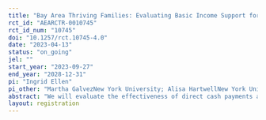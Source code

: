 ```yaml
---
title: "Bay Area Thriving Families: Evaluating Basic Income Support for Families Exiting Homelessness"
rct_id: "AEARCTR-0010745"
rct_id_num: "10745"
doi: "10.1257/rct.10745-4.0"
date: "2023-04-13"
status: "on_going"
jel: ""
start_year: "2023-09-27"
end_year: "2028-12-31"
pi: "Ingrid Ellen"
pi_other: "Martha GalvezNew York University; Alisa HartwellNew York University; James ReisingerNew York University"
abstract: "We will evaluate the effectiveness of direct cash payments as a supplement to rapid rehousing services for preventing homelessness and aiding the transition to longer-term housing stability. Working with two Bay Area providers of rapid rehousing, we will recruit between 400 and 450 families with children experiencing homelessness. All will receive housing search assistance, case management, and a short-term rental subsidy for up to 24 months. Half will be randomly selected to receive a monthly cash payment of \$1000 for 12 months after they complete 18 months in rapid rehousing. These payments will extend beyond the end of rapid rehousing services, easing the transition away from rental subsidies. Using administrative data, we will estimate the effect of this intervention on returns to homelessness, housing stability, housing and neighborhood quality, and rent burden in the 12 months after the payments end. To understand mechanisms, we will evaluate the effect of the cash payments on measures of employment, income, savings, health, and psychological well-being. "
layout: registration
---
```


